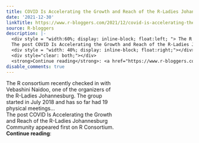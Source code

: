```yaml
---
title: COVID Is Accelerating the Growth and Reach of the R-Ladies Johannesburg Community
date: '2021-12-30'
linkTitle: https://www.r-bloggers.com/2021/12/covid-is-accelerating-the-growth-and-reach-of-the-r-ladies-johannesburg-community/
source: R-bloggers
description: |-
  <div style = "width:60%; display: inline-block; float:left; "> The R consortium recently checked in with Vebashini Naidoo, one of the organizers of the R-Ladies Johannesburg. The group started in July 2018 and has so far had 19 physical meetings...<br />
  The post COVID Is Accelerating the Growth and Reach of the R-Ladies Johannesburg Community appeared first on R Consortium.</div>
  <div style = "width: 40%; display: inline-block; float:right;"></div>
  <div style="clear: both;"></div>
  <strong>Continue reading</strong>: <a href="https://www.r-bloggers.com/2021/12/covid-is-accelerating-the-growth-and- ...
disable_comments: true
---
```

<div style = "width:60%; display: inline-block; float:left; "> The R consortium recently checked in with Vebashini Naidoo, one of the organizers of the R-Ladies Johannesburg. The group started in July 2018 and has so far had 19 physical meetings...<br />
The post COVID Is Accelerating the Growth and Reach of the R-Ladies Johannesburg Community appeared first on R Consortium.</div>
<div style = "width: 40%; display: inline-block; float:right;"></div>
<div style="clear: both;"></div>
<strong>Continue reading</strong>: <a href="https://www.r-bloggers.com/2021/12/covid-is-accelerating-the-growth-and- ...